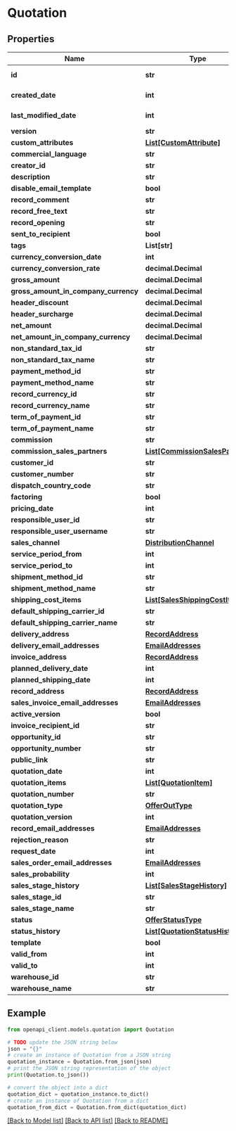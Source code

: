 # Quotation


## Properties

Name | Type | Description | Notes
------------ | ------------- | ------------- | -------------
**id** | **str** |  | [optional] [readonly] 
**created_date** | **int** |  | [optional] [readonly] 
**last_modified_date** | **int** |  | [optional] [readonly] 
**version** | **str** |  | [optional] 
**custom_attributes** | [**List[CustomAttribute]**](CustomAttribute.md) |  | [optional] 
**commercial_language** | **str** |  | [optional] 
**creator_id** | **str** |  | [optional] 
**description** | **str** |  | [optional] 
**disable_email_template** | **bool** |  | [optional] 
**record_comment** | **str** |  | [optional] 
**record_free_text** | **str** |  | [optional] 
**record_opening** | **str** |  | [optional] 
**sent_to_recipient** | **bool** |  | [optional] 
**tags** | **List[str]** |  | [optional] 
**currency_conversion_date** | **int** |  | [optional] 
**currency_conversion_rate** | **decimal.Decimal** |  | [optional] 
**gross_amount** | **decimal.Decimal** |  | [optional] 
**gross_amount_in_company_currency** | **decimal.Decimal** |  | [optional] 
**header_discount** | **decimal.Decimal** |  | [optional] 
**header_surcharge** | **decimal.Decimal** |  | [optional] 
**net_amount** | **decimal.Decimal** |  | [optional] 
**net_amount_in_company_currency** | **decimal.Decimal** |  | [optional] 
**non_standard_tax_id** | **str** |  | [optional] 
**non_standard_tax_name** | **str** |  | [optional] 
**payment_method_id** | **str** |  | [optional] 
**payment_method_name** | **str** |  | [optional] 
**record_currency_id** | **str** |  | [optional] 
**record_currency_name** | **str** |  | [optional] 
**term_of_payment_id** | **str** |  | [optional] 
**term_of_payment_name** | **str** |  | [optional] 
**commission** | **str** |  | [optional] 
**commission_sales_partners** | [**List[CommissionSalesPartner]**](CommissionSalesPartner.md) |  | [optional] 
**customer_id** | **str** |  | [optional] 
**customer_number** | **str** |  | [optional] 
**dispatch_country_code** | **str** |  | [optional] 
**factoring** | **bool** |  | [optional] 
**pricing_date** | **int** |  | [optional] 
**responsible_user_id** | **str** |  | [optional] 
**responsible_user_username** | **str** |  | [optional] 
**sales_channel** | [**DistributionChannel**](DistributionChannel.md) |  | [optional] 
**service_period_from** | **int** |  | [optional] 
**service_period_to** | **int** |  | [optional] 
**shipment_method_id** | **str** |  | [optional] 
**shipment_method_name** | **str** |  | [optional] 
**shipping_cost_items** | [**List[SalesShippingCostItem]**](SalesShippingCostItem.md) |  | [optional] 
**default_shipping_carrier_id** | **str** |  | [optional] 
**default_shipping_carrier_name** | **str** |  | [optional] 
**delivery_address** | [**RecordAddress**](RecordAddress.md) |  | [optional] 
**delivery_email_addresses** | [**EmailAddresses**](EmailAddresses.md) |  | [optional] 
**invoice_address** | [**RecordAddress**](RecordAddress.md) |  | [optional] 
**planned_delivery_date** | **int** |  | [optional] 
**planned_shipping_date** | **int** |  | [optional] 
**record_address** | [**RecordAddress**](RecordAddress.md) |  | [optional] 
**sales_invoice_email_addresses** | [**EmailAddresses**](EmailAddresses.md) |  | [optional] 
**active_version** | **bool** |  | [optional] 
**invoice_recipient_id** | **str** |  | [optional] 
**opportunity_id** | **str** |  | [optional] 
**opportunity_number** | **str** |  | [optional] 
**public_link** | **str** |  | [optional] 
**quotation_date** | **int** |  | [optional] 
**quotation_items** | [**List[QuotationItem]**](QuotationItem.md) |  | [optional] 
**quotation_number** | **str** |  | [optional] 
**quotation_type** | [**OfferOutType**](OfferOutType.md) |  | [optional] 
**quotation_version** | **int** |  | [optional] 
**record_email_addresses** | [**EmailAddresses**](EmailAddresses.md) |  | [optional] 
**rejection_reason** | **str** |  | [optional] 
**request_date** | **int** |  | [optional] 
**sales_order_email_addresses** | [**EmailAddresses**](EmailAddresses.md) |  | [optional] 
**sales_probability** | **int** |  | [optional] 
**sales_stage_history** | [**List[SalesStageHistory]**](SalesStageHistory.md) |  | [optional] 
**sales_stage_id** | **str** |  | [optional] 
**sales_stage_name** | **str** |  | [optional] 
**status** | [**OfferStatusType**](OfferStatusType.md) |  | [optional] 
**status_history** | [**List[QuotationStatusHistory]**](QuotationStatusHistory.md) |  | [optional] 
**template** | **bool** |  | [optional] 
**valid_from** | **int** |  | [optional] 
**valid_to** | **int** |  | [optional] 
**warehouse_id** | **str** |  | [optional] 
**warehouse_name** | **str** |  | [optional] 

## Example

```python
from openapi_client.models.quotation import Quotation

# TODO update the JSON string below
json = "{}"
# create an instance of Quotation from a JSON string
quotation_instance = Quotation.from_json(json)
# print the JSON string representation of the object
print(Quotation.to_json())

# convert the object into a dict
quotation_dict = quotation_instance.to_dict()
# create an instance of Quotation from a dict
quotation_from_dict = Quotation.from_dict(quotation_dict)
```
[[Back to Model list]](../README.md#documentation-for-models) [[Back to API list]](../README.md#documentation-for-api-endpoints) [[Back to README]](../README.md)



